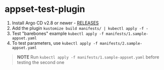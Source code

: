 # appset-test-plugin

1. Install Argo CD v2.8 or newer - [RELEASES](https://github.com/argoproj/argo-cd/releases)
2. Add the plugin `kustomize build manifests/ | kubectl apply -f -`
3. Test "barebones" example `kubectl apply -f manifests/1.sample-appset.yaml`
4. To test parameters, use `kubectl apply -f manifests/2.sample-appset.yaml`

> **NOTE** Run `kubectl apply -f manifests/1.sample-appset.yaml` before testing the second one
